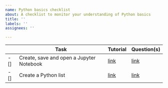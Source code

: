 ```yaml
---
name: Python basics checklist
about: A checklist to monitor your understanding of Python basics
title: ''
labels: ''
assignees: ''

---
```


| | Task | Tutorial | Question(s) |
|---|---|---|---|
-[] | Create, save and open a Jupyter Notebook | [link]() | [link]() |
-[] | Create a Python list | [link]() | [link]() |
